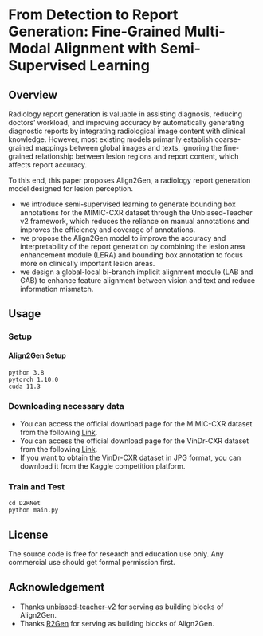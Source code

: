 # From Detection to Report Generation: Fine-Grained Multi-Modal Alignment with Semi-Supervised Learning
 ## Overview
 
 Radiology report generation is valuable in assisting diagnosis, reducing doctors’ workload, and improving accuracy by automatically generating diagnostic reports by integrating radiological image content with clinical knowledge. However, most existing models primarily establish coarse-grained mappings between global images and texts, ignoring the fine-grained relationship between lesion regions and report content, which affects report accuracy. 
 
 To this end, this paper proposes Align2Gen, a radiology report generation model designed for lesion perception.  
 
 - we introduce semi-supervised learning to generate bounding box annotations for the MIMIC-CXR dataset through the Unbiased-Teacher v2 framework, which reduces the reliance on manual annotations and improves the efficiency and coverage of annotations.
 - we propose the Align2Gen model to improve the accuracy and interpretability of the report generation by combining the lesion area enhancement module (LERA) and bounding box annotation to focus more on clinically important lesion areas.
 - we design a global-local bi-branch implicit alignment module (LAB and GAB) to enhance feature alignment between vision and text and reduce information mismatch. 
 
 ## Usage
 ### Setup
 #### Align2Gen Setup
 ```
 python 3.8
 pytorch 1.10.0
 cuda 11.3
 ```
 ### Downloading necessary data
- You can access the official download page for the MIMIC-CXR dataset from the following [Link](https://physionet.org/content/mimic-cxr/2.0.0/).
- You can access the official download page for the VinDr-CXR dataset from the following [Link](https://physionet.org/content/vindr-cxr/1.0.0/).
- If you want to obtain the VinDr-CXR dataset in JPG format, you can download it from the Kaggle competition platform.
 ### Train and Test
 ```
 cd D2RNet
 python main.py
 ```
 
 ##  License
 The source code is free for research and education use only. Any commercial use should get formal permission first.
 
 ## Acknowledgement
- Thanks [unbiased-teacher-v2](https://github.com/facebookresearch/unbiased-teacher-v2) for serving as building blocks of Align2Gen.
- Thanks [R2Gen](https://github.com/zhjohnchan/R2Gen) for serving as building blocks of Align2Gen.
